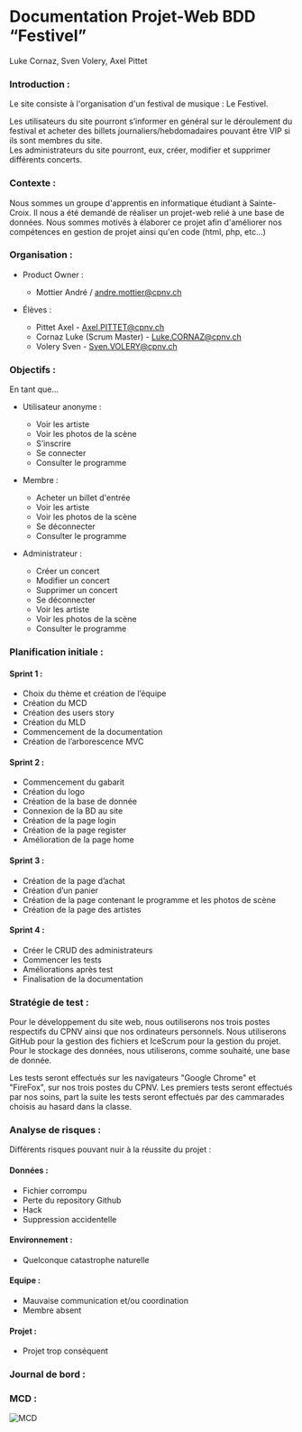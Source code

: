 # Documentation Projet-Web BDD “Festivel” #  
Luke Cornaz, Sven Volery, Axel Pittet

### Introduction :    
Le site consiste à l'organisation d'un festival de musique : Le Festivel.  

Les utilisateurs du site pourront s’informer en général sur le déroulement du festival et acheter des billets journaliers/hebdomadaires pouvant être VIP si ils sont membres du site.  
Les administrateurs du site pourront, eux, créer, modifier et supprimer différents concerts.

### Contexte :  

Nous sommes un groupe d'apprentis en informatique étudiant à Sainte-Croix. Il nous a été demandé de réaliser un projet-web relié à une base de données. Nous sommes motivés à élaborer ce projet afin d'améliorer nos compétences en gestion de projet ainsi qu'en code (html, php, etc...)

### Organisation :  

- Product Owner :

  - Mottier André / andre.mottier@cpnv.ch

- Élèves :

  - Pittet Axel - Axel.PITTET@cpnv.ch
  - Cornaz Luke (Scrum Master) - Luke.CORNAZ@cpnv.ch
  - Volery Sven - Sven.VOLERY@cpnv.ch

### Objectifs :    

En tant que...  

- Utilisateur anonyme :  
  - Voir les artiste  
  - Voir les photos de la scène  
  - S’inscrire  
  - Se connecter  
  - Consulter le programme  

- Membre :  
  - Acheter un billet d'entrée    
  - Voir les artiste  
  - Voir les photos de la scène  
  - Se déconnecter  
  - Consulter le programme  

- Administrateur :  
  - Créer un concert  
  - Modifier un concert  
  - Supprimer un concert  
  - Se déconnecter  
  - Voir les artiste  
  - Voir les photos de la scène  
  - Consulter le programme  


### Planification initiale :  

#### Sprint 1 :  
- Choix du thème et création de l’équipe
- Création du MCD
-	Création des users story
-	Création du MLD
-	Commencement de la documentation
-	Création de l’arborescence MVC

#### Sprint 2 :
-	Commencement du gabarit
-	Création du logo
-	Création de la base de donnée
-	Connexion de la BD au site
-	Création de la page login
-	Création de la page register
-	Amélioration de la page home

#### Sprint 3 :
-	Création de la page d’achat
-	Création d’un panier
-	Création de la page contenant le programme et les photos de scène
-	Création de la page des artistes

#### Sprint 4 :
-	Créer le CRUD des administrateurs
-	Commencer les tests
-	Améliorations après test
-	Finalisation de la documentation



### Stratégie de test :  

Pour le développement du site web, nous outiliserons nos trois postes respectifs du CPNV ainsi que nos ordinateurs personnels. Nous utiliserons GitHub pour la gestion des fichiers et IceScrum pour la gestion du projet. Pour le stockage des données, nous utiliserons, comme souhaité, une base de donnée.

Les tests seront effectués sur les navigateurs "Google Chrome" et "FireFox", sur nos trois postes du CPNV. Les premiers tests seront effectués par nos soins, part la suite les tests seront effectués par des cammarades choisis au hasard dans la classe.


### Analyse de risques :  

Différents risques pouvant nuir à la réussite du projet :  

#### Données :  
- Fichier corrompu
- Perte du repository Github
- Hack
- Suppression accidentelle

#### Environnement :  
- Quelconque catastrophe naturelle

#### Equipe :  
- Mauvaise communication et/ou coordination
- Membre absent

#### Projet :  
- Projet trop conséquent  


### Journal de bord :  


### MCD :  

![MCD](https://github.com/Axwells/Festivel/blob/main/Documentation/MCD%201.0.png)
